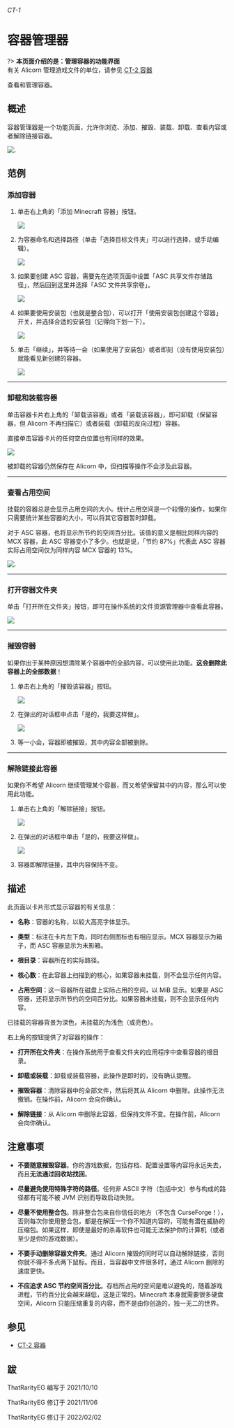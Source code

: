 *CT-1*

# 容器管理器

?> **本页面介绍的是：管理容器的功能界面**  
有关 Alicorn 管理游戏文件的单位，请参见 [CT-2 容器](/CT-2.md)

查看和管理容器。

## 概述

容器管理器是一个功能页面，允许你浏览、添加、摧毁、装载、卸载、查看内容或者解除链接容器。

![.](https://img.gejiba.com/images/307bddcb285838d33beaff31515bd3f5.png)

## 范例

### 添加容器

1. 单击右上角的「添加 Minecraft 容器」按钮。
   
   ![](https://img.gejiba.com/images/b223159dfa31e1799c78609bcad5ea84.png)

2. 为容器命名和选择路径（单击「选择目标文件夹」可以进行选择，或手动编辑）。
   
   ![](https://img.gejiba.com/images/a452cc7dcdd8835926cb5b08f1cb632a.png)

3. 如果要创建 ASC 容器，需要先在选项页面中设置「ASC 共享文件存储路径」，然后回到这里并选择「ASC 文件共享宗卷」。
   
   ![](https://img.gejiba.com/images/c7f65f48aa3e5b5c32633fa82c8635ce.png)

4. 如果要使用安装包（也就是整合包），可以打开「使用安装包创建这个容器」开关，并选择合适的安装包（记得向下划一下）。
   
   ![](https://img.gejiba.com/images/1c2828dfea8212881c11ac4a65800a76.png)

5. 单击「继续」，并等待一会（如果使用了安装包）或者即刻（没有使用安装包）就能看见新创建的容器。
   
   ![](https://img.gejiba.com/images/b2ded18cb0ef99c47c3490df385ce970.png)

---

### 卸载和装载容器

单击容器卡片右上角的「卸载该容器」或者「装载该容器」，即可卸载（保留容器，但 Alicorn 不再扫描它）或者装载（卸载的反向过程）容器。

直接单击容器卡片的任何空白位置也有同样的效果。

![](https://img.gejiba.com/images/5e189ac940a97534b7b8877b10d737c0.png)

被卸载的容器仍然保存在 Alicorn 中，但扫描等操作不会涉及此容器。

---

### 查看占用空间

挂载的容器总是会显示占用空间的大小。统计占用空间是一个较慢的操作，如果你只需要统计某些容器的大小，可以将其它容器暂时卸载。

对于 ASC 容器，也将显示所节约的空间百分比。该值的意义是相比同样内容的 MCX 容器，此 ASC 容器变小了多少。也就是说，「节约 87%」代表此 ASC 容器实际占用空间仅为同样内容 MCX 容器的 13%。

![.](https://img.gejiba.com/images/e2fe6329af3242346394de548b0fa7d7.png)

---

### 打开容器文件夹

单击「打开所在文件夹」按钮，即可在操作系统的文件资源管理器中查看此容器。

![](https://img.gejiba.com/images/bc694996f1a9c9ca053301569b2dd935.png)

---

### 摧毁容器

如果你出于某种原因想清除某个容器中的全部内容，可以使用此功能。**这会删除此容器上的全部数据**！

1. 单击右上角的「摧毁该容器」按钮。
   
   ![](https://img.gejiba.com/images/c6169b5d65d3916a9a4d2e9f2ea74d20.png)

2. 在弹出的对话框中点击「是的，我要这样做」。
   
   ![](https://img.gejiba.com/images/6c4a2295cc4b5dd0b869e5778a89b166.png)

3. 等一小会，容器即被摧毁，其中内容全部被删除。

---

### 解除链接此容器

如果你不希望 Alicorn 继续管理某个容器，而又希望保留其中的内容，那么可以使用此功能。

1. 单击右上角的「解除链接」按钮。
   
   ![](https://img.gejiba.com/images/79ce3ca7d902c2514c1ccef35f70e788.png)

2. 在弹出的对话框中单击「是的，我要这样做」。
   
   ![](https://img.gejiba.com/images/1fb6c85e38911949e31b844da20fe49e.png)

3. 容器即解除链接，其中内容保持不变。

## 描述

此页面以卡片形式显示容器的有关信息：

- **名称**：容器的名称，以较大高亮字体显示。

- **类型**：标注在卡片左下角，同时右侧图标也有相应显示。MCX 容器显示为箱子，而 ASC 容器显示为末影箱。

- **根目录**：容器所在的实际路径。

- **核心数**：在此容器上扫描到的核心，如果容器未挂载，则不会显示任何内容。

- **占用空间**：这一容器所在磁盘上实际占用的空间，以 MiB 显示。如果是 ASC 容器，还将显示所节约的空间百分比。如果容器未挂载，则不会显示任何内容。

已挂载的容器背景为深色，未挂载的为浅色（或亮色）。

右上角的按钮提供了对容器的操作：

- **打开所在文件夹**：在操作系统用于查看文件夹的应用程序中查看容器的根目录。

- **卸载或装载**：卸载或装载容器，此操作是即时的，没有确认提醒。

- **摧毁容器**：清除容器中的全部文件，然后将其从 Alicorn 中删除。此操作无法撤销。在操作前，Alicorn 会向你确认。

- **解除链接**：从 Alicorn 中删除此容器，但保持文件不变。在操作前，Alicorn 会向你确认。

## 注意事项

- **不要随意摧毁容器**。你的游戏数据，包括存档、配置设置等内容将永远失去，而且**无法通过回收站找回**。

- **尽量避免使用特殊字符的路径**。任何非 ASCII 字符（包括中文）参与构成的路径都有可能不被 JVM 识别而导致启动失败。

- **尽量不使用整合包**。除非整合包来自你信任的地方（不包含 CurseForge！），否则每次你使用整合包，都是在解压一个你不知道内容的，可能有潜在威胁的压缩包。如果这样，即使是最好的杀毒软件也可能无法保护你的计算机（或者至少是你的游戏数据）。

- **不要手动删除容器文件夹**。通过 Alicorn 摧毁的同时可以自动解除链接，否则你就不得不多点两下鼠标。而且，当容器中文件很多时，通过 Alicorn 删除的速度更快。

- **不应追求 ASC 节约空间百分比**。存档所占用的空间是难以避免的，随着游戏进程，节约百分比会越来越低，这是正常的。Minecraft 本身就需要很多硬盘空间，Alicorn 只能压缩重复的内容，而不是由你创造的，独一无二的世界。

## 参见

- [CT-2 容器](/CT-2.md)

## 跋

ThatRarityEG 编写于 2021/10/10

ThatRarityEG 修订于 2021/11/06

ThatRarityEG 修订于 2022/02/02
